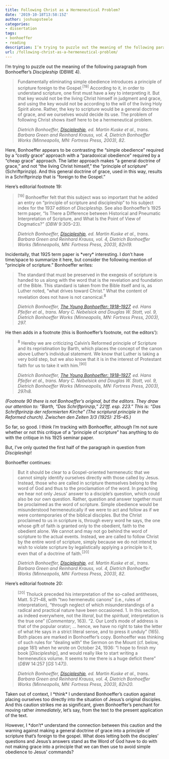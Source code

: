 ```yaml
---
title: Following Christ as a Hermeneutical Problem?
date: '2019-10-18T13:58:15Z'
author: joshuapsteele
categories:
- dissertation
tags:
- bonhoeffer
- reading
description: I’m trying to puzzle out the meaning of the following paragraph from Bonhoeffer’s *Discipleship* (DBWE 4).
url: /following-christ-as-a-hermeneutical-problem/
---
```

I’m trying to puzzle out the meaning of the following paragraph from Bonhoeffer’s *Discipleship* (DBWE 4).

> Fundamentally eliminating simple obedience introduces a principle of scripture foreign to the Gospel.<sup>\[19\]</sup> According to it, in order to understand scripture, one first must have a key to interpreting it. But that key would not be the living Christ himself in judgment and grace, and using the key would not be according to the will of the living Holy Spirit alone. Rather, the key to scripture would be a general doctrine of grace, and we ourselves would decide its use. The problem of following Christ shows itself here to be a hermeneutical problem.
> 
> <cite> Dietrich Bonhoeffer, [*Discipleship*](https://ref.ly/logosres/dbw04?ref=DBW.DBW+4:74&off=794&ctx=r+those+who+follow.%0a~Fundamentally+elimin), ed. Martin Kuske et al., trans. Barbara Green and Reinhard Krauss, vol. 4, Dietrich Bonhoeffer Works (Minneapolis, MN: Fortress Press, 2003), 82.</cite>

Here, Bonhoeffer appears to be contrasting the “simple obedience” required by a “costly grace” approach with a “paradoxical obedience” required by a “cheap grace” approach. The latter approach makes “a general doctrine of grace,” and not “the living Christ himself,” the “principle of scripture” (Schriftprinzip). And this general doctrine of grace, used in this way, results in a Schriftprinzip that is “foreign to the Gospel.”

Here’s editorial footnote 19:

> <sup>\[19\]</sup> Bonhoeffer felt that this subject was so important that he added an entry on “principle of scripture and discipleship” to his subject index for the 1937 edition of *Discipleship*. See also Bonhoeffer’s 1925 term paper, “Is There a Difference between Historical and Pneumatic Interpretation of Scripture, and What Is the Point of View of Dogmatics?” (*DBW* 9:305–23).
> 
> <cite> Dietrich Bonhoeffer, [*Discipleship*](https://ref.ly/logosres/dbw04?ref=DBW.DBW+4:74&off=794&ctx=r+those+who+follow.%0a~Fundamentally+elimin), ed. Martin Kuske et al., trans. Barbara Green and Reinhard Krauss, vol. 4, Dietrich Bonhoeffer Works (Minneapolis, MN: Fortress Press, 2003), 82n19.</cite>

Incidentally, that 1925 term paper is \*very\* interesting. I don’t have time/space to summarize it here, but consider the following mention of “principle of scripture.” Bonhoeffer writes:

> The standard that must be preserved in the exegesis of scripture is handed to us along with the word that is the revelation and foundation of the Bible. This standard is taken from the Bible itself and is, as Luther noted, “what drives toward Christ.” What the content of revelation does not have is not canonical.<sup>8</sup>
> 
> <cite> Dietrich Bonhoeffer, [*The Young Bonhoeffer: 1918–1927*](https://ref.ly/logosres/dbw09?ref=DBW.DBW+9:320&off=1827&ctx=stle+Paul+himself.7%0a~The+standard+that+mu), ed. Hans Pfeifer et al., trans. Mary C. Nebelsick and Douglas W. Stott, vol. 9, Dietrich Bonhoeffer Works (Minneapolis, MN: Fortress Press, 2003), 297.</cite>

He then adds in a footnote (this is Bonhoeffer’s footnote, not the editors’):

> <sup>8</sup> Hereby we are criticizing Calvin’s Reformed principle of Scripture and its repristination by Barth, which places the concept of the canon above Luther’s individual statement. We know that Luther is taking a very bold step, but we also know that it is in the interest of Protestant faith for us to take it with him.<sup>\[90\]</sup>
> 
> <cite> Dietrich Bonhoeffer, [*The Young Bonhoeffer: 1918–1927*](https://ref.ly/logosres/dbw09?ref=DBW.DBW+9:320&off=1827&ctx=stle+Paul+himself.7%0a~The+standard+that+mu), ed. Hans Pfeifer et al., trans. Mary C. Nebelsick and Douglas W. Stott, vol. 9, Dietrich Bonhoeffer Works (Minneapolis, MN: Fortress Press, 2003), 297n8.</cite>

*(Footnote 90 there is not Bonhoeffer’s original, but the editors. They draw our attention to: “Barth, “Das Schriftprinzip,” 221ff. esp. 223.” This is: “Das Schriftprinzip der reformierten Kirche” (The scriptural principle in the Reformed church). Zwischen den Zeiten 3/3 (1925): 215–45.)*

So far, so good. I think I’m tracking with Bonhoeffer, although I’m not sure whether or not this critique of a “principle of scripture” has anything to do with the critique in his 1925 seminar paper.

But, I’ve only quoted the first half of the paragraph in question from *Discipleship*!

Bonhoeffer continues:

> But it should be clear to a Gospel-oriented hermeneutic that we cannot simply identify ourselves directly with those called by Jesus. Instead, those who are called in scripture themselves belong to the word of God and thus to the proclamation of the word. In preaching we hear not only Jesus’ answer to a disciple’s question, which could also be our own question. Rather, question and answer together must be proclaimed as the word of scripture. Simple obedience would be misunderstood hermeneutically if we were to act and follow as if we were contemporaries of the biblical disciples. But the Christ proclaimed to us in scripture is, through every word he says, the one whose gift of faith is granted only to the obedient, faith to the obedient alone. We cannot and may not go behind the word of scripture to the actual events. Instead, we are called to follow Christ by the entire word of scripture, simply because we do not intend to wish to violate scripture by legalistically applying a principle to it, even that of a doctrine of faith.<sup>\[20\]</sup>
> 
> <cite> Dietrich Bonhoeffer, [*Discipleship*](https://ref.ly/logosres/dbw04?ref=DBW.DBW+4:74&off=794&ctx=r+those+who+follow.%0a~Fundamentally+elimin), ed. Martin Kuske et al., trans. Barbara Green and Reinhard Krauss, vol. 4, Dietrich Bonhoeffer Works (Minneapolis, MN: Fortress Press, 2003), 82.</cite>

Here’s editorial footnote 20:

> <sup>\[20\]</sup> Tholuck preceded his interpretation of the so-called antitheses, Matt. 5:21–48, with “two hermeneutic canons” (i.e., rules of interpretation), “through neglect of which misunderstandings of a radical and practical nature have been occasioned. 1. In this section, as indeed everywhere, not the *literal*, but the *spiritual*, interpretation is the true one” (*Commentary*, 163). “2. Our Lord’s mode of address is that of the popular orator; … hence, we have no right to take the letter of what He says in a strict literal sense, and to press it unduly” (165). Both places are marked in Bonhoeffer’s copy. Bonhoeffer was thinking of such rules for “dealing with” the Sermon on the Mount (cf. below, page 181) when he wrote on October 24, 1936: “I hope to finish my book \[*Discipleship*\], and would really like to start writing a hermeneutics volume. It seems to me there is a huge deficit there” (*DBW* 14:257 \[*GS* 1:47\]).
> 
> <cite> Dietrich Bonhoeffer, [*Discipleship*](https://ref.ly/logosres/dbw04?ref=DBW.DBW+4:74&off=794&ctx=r+those+who+follow.%0a~Fundamentally+elimin), ed. Martin Kuske et al., trans. Barbara Green and Reinhard Krauss, vol. 4, Dietrich Bonhoeffer Works (Minneapolis, MN: Fortress Press, 2003), 82n20.</cite>

Taken out of context, I \*think\* I understand Bonhoeffer’s caution against placing ourselves too directly into the situation of Jesus’s original disciples. And this caution strikes me as significant, given Bonhoeffer’s penchant for moving rather *immediately*, let’s say, from the text to the present application of the text.

However, I \*don’t\* understand the connection between this caution and the warning against making a general doctrine of grace into a principle of scripture that’s foreign to the gospel. What does letting both the disciples’ questions and Jesus’s answers stand as the Word of God have to do with not making grace into a principle that we can then use to avoid simple obedience to Jesus’ commands?
